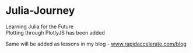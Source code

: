 # Julia-Journey
Learning Julia for the Future \
Plotting through PlotlyJS has been added

Same will be added as lessons in my blog - www.rapidaccelerate.com/blog
